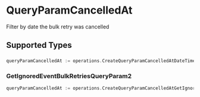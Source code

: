 # QueryParamCancelledAt

Filter by date the bulk retry was cancelled


## Supported Types

### 

```go
queryParamCancelledAt := operations.CreateQueryParamCancelledAtDateTime(time.Time{/* values here */})
```

### GetIgnoredEventBulkRetriesQueryParam2

```go
queryParamCancelledAt := operations.CreateQueryParamCancelledAtGetIgnoredEventBulkRetriesQueryParam2(operations.GetIgnoredEventBulkRetriesQueryParam2{/* values here */})
```

